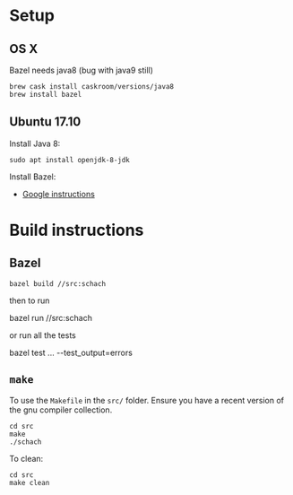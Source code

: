 # Setup

## OS X

Bazel needs java8 (bug with java9 still)

    brew cask install caskroom/versions/java8
    brew install bazel

## Ubuntu 17.10

Install Java 8:
```
sudo apt install openjdk-8-jdk
```

Install Bazel:

 * [Google instructions](https://docs.bazel.build/versions/master/install-ubuntu.html)


# Build instructions

## Bazel

    bazel build //src:schach

then to run

  bazel run //src:schach

or run all the tests

  bazel test ... --test_output=errors


## `make`

To use the `Makefile` in the `src/` folder.
Ensure you have a recent version of the gnu compiler collection.

```
cd src
make
./schach
```

To clean:

```
cd src
make clean
```
